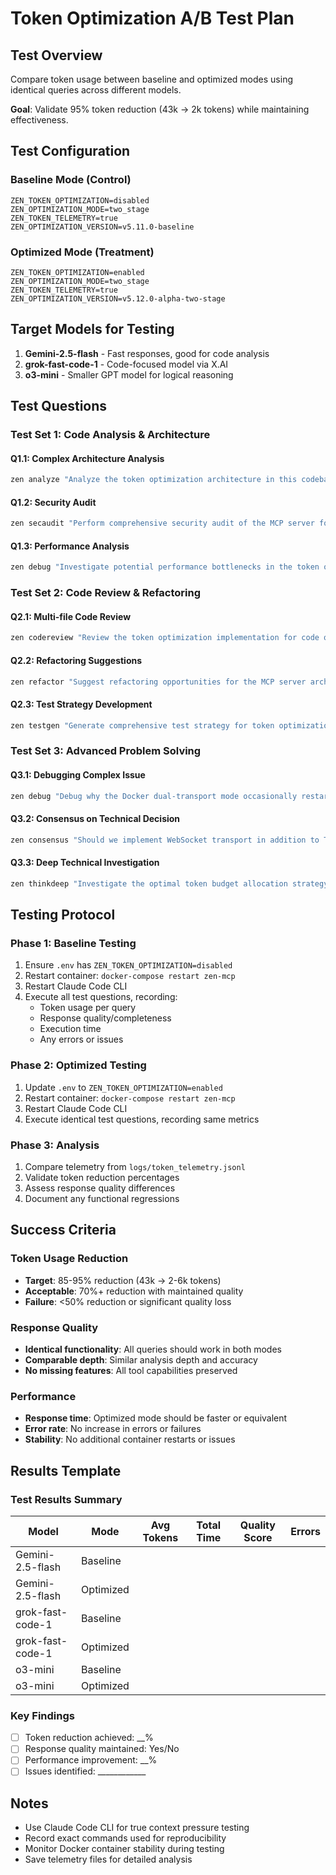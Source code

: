 # Token Optimization A/B Test Plan

## Test Overview
Compare token usage between baseline and optimized modes using identical queries across different models.

**Goal**: Validate 95% token reduction (43k → 2k tokens) while maintaining effectiveness.

## Test Configuration

### Baseline Mode (Control)
```env
ZEN_TOKEN_OPTIMIZATION=disabled
ZEN_OPTIMIZATION_MODE=two_stage  
ZEN_TOKEN_TELEMETRY=true
ZEN_OPTIMIZATION_VERSION=v5.11.0-baseline
```

### Optimized Mode (Treatment)  
```env
ZEN_TOKEN_OPTIMIZATION=enabled
ZEN_OPTIMIZATION_MODE=two_stage
ZEN_TOKEN_TELEMETRY=true  
ZEN_OPTIMIZATION_VERSION=v5.12.0-alpha-two-stage
```

## Target Models for Testing

1. **Gemini-2.5-flash** - Fast responses, good for code analysis
2. **grok-fast-code-1** - Code-focused model via X.AI  
3. **o3-mini** - Smaller GPT model for logical reasoning

## Test Questions

### Test Set 1: Code Analysis & Architecture

#### Q1.1: Complex Architecture Analysis
```bash
zen analyze "Analyze the token optimization architecture in this codebase. Focus on the two-stage approach, mode selection logic, and telemetry system. Include files: server.py, tools/mode_selector.py, token_optimization_config.py"
```

#### Q1.2: Security Audit  
```bash
zen secaudit "Perform comprehensive security audit of the MCP server focusing on: TCP transport security, Docker container isolation, API key handling, and input validation. Include relevant security-related files."
```

#### Q1.3: Performance Analysis
```bash
zen debug "Investigate potential performance bottlenecks in the token optimization system. Analyze the two-stage execution flow, Redis conversation memory, and provider selection logic."
```

### Test Set 2: Code Review & Refactoring

#### Q2.1: Multi-file Code Review
```bash
zen codereview "Review the token optimization implementation for code quality, maintainability, and best practices. Focus on server_token_optimized.py, tools/mode_executor.py, and the overall integration."
```

#### Q2.2: Refactoring Suggestions
```bash
zen refactor "Suggest refactoring opportunities for the MCP server architecture to improve modularity, reduce coupling, and enhance testability. Consider the provider system and tool registration."
```

#### Q2.3: Test Strategy Development
```bash
zen testgen "Generate comprehensive test strategy for token optimization feature including unit tests, integration tests, and A/B testing validation. Focus on edge cases and error scenarios."
```

### Test Set 3: Advanced Problem Solving

#### Q3.1: Debugging Complex Issue
```bash
zen debug "Debug why the Docker dual-transport mode occasionally restarts. Analyze server.py transport logic, Docker configuration, and error handling patterns. Confidence: exploring"
```

#### Q3.2: Consensus on Technical Decision
```bash
zen consensus "Should we implement WebSocket transport in addition to TCP and stdio? Consider: performance implications, client complexity, Docker networking, and maintenance overhead."
```

#### Q3.3: Deep Technical Investigation  
```bash
zen thinkdeep "Investigate the optimal token budget allocation strategy for different model types. Consider context windows, pricing, response quality, and conversation threading requirements. Confidence: high"
```

## Testing Protocol

### Phase 1: Baseline Testing
1. Ensure `.env` has `ZEN_TOKEN_OPTIMIZATION=disabled`
2. Restart container: `docker-compose restart zen-mcp`
3. Restart Claude Code CLI
4. Execute all test questions, recording:
   - Token usage per query
   - Response quality/completeness  
   - Execution time
   - Any errors or issues

### Phase 2: Optimized Testing  
1. Update `.env` to `ZEN_TOKEN_OPTIMIZATION=enabled`
2. Restart container: `docker-compose restart zen-mcp`
3. Restart Claude Code CLI
4. Execute identical test questions, recording same metrics

### Phase 3: Analysis
1. Compare telemetry from `logs/token_telemetry.jsonl`
2. Validate token reduction percentages
3. Assess response quality differences
4. Document any functional regressions

## Success Criteria

### Token Usage Reduction
- **Target**: 85-95% reduction (43k → 2-6k tokens)
- **Acceptable**: 70%+ reduction with maintained quality
- **Failure**: <50% reduction or significant quality loss

### Response Quality
- **Identical functionality**: All queries should work in both modes
- **Comparable depth**: Similar analysis depth and accuracy  
- **No missing features**: All tool capabilities preserved

### Performance
- **Response time**: Optimized mode should be faster or equivalent
- **Error rate**: No increase in errors or failures
- **Stability**: No additional container restarts or issues

## Results Template

### Test Results Summary
| Model | Mode | Avg Tokens | Total Time | Quality Score | Errors |
|-------|------|------------|------------|---------------|---------|
| Gemini-2.5-flash | Baseline | | | | |
| Gemini-2.5-flash | Optimized | | | | |
| grok-fast-code-1 | Baseline | | | | |  
| grok-fast-code-1 | Optimized | | | | |
| o3-mini | Baseline | | | | |
| o3-mini | Optimized | | | | |

### Key Findings
- [ ] Token reduction achieved: __%
- [ ] Response quality maintained: Yes/No
- [ ] Performance improvement: __%  
- [ ] Issues identified: ____________

## Notes
- Use Claude Code CLI for true context pressure testing
- Record exact commands used for reproducibility
- Monitor Docker container stability during testing
- Save telemetry files for detailed analysis